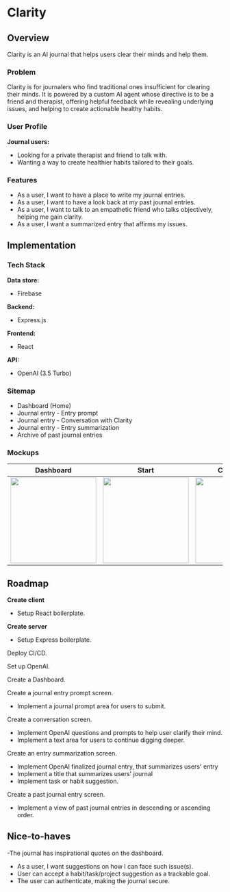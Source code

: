 # Clarity

## Overview

Clarity is an AI journal that helps users clear their minds and help them.

### Problem

Clarity is for journalers who find traditional ones insufficient for clearing their minds. It is powered by a custom AI agent whose directive is to be a friend and therapist, offering helpful feedback while revealing underlying issues, and helping to create actionable healthy habits.

### User Profile

**Journal users:**

- Looking for a private therapist and friend to talk with.
- Wanting a way to create healthier habits tailored to their goals.

### Features

- As a user, I want to have a place to write my journal entries.
- As a user, I want to have a look back at my past journal entries.
- As a user, I want to talk to an empathetic friend who talks objectively, helping me gain clarity.
- As a user, I want a summarized entry that affirms my issues.

## Implementation

### Tech Stack

**Data store:**
- Firebase

**Backend:**
- Express.js

**Frontend:**
- React

**API:**
- OpenAI (3.5 Turbo)

### Sitemap

- Dashboard (Home)
- Journal entry - Entry prompt
- Journal entry - Conversation with Clarity
- Journal entry - Entry summarization
- Archive of past journal entries

### Mockups



| Dashboard| Start|Converstion|Summary| Archive|
| :---: | :---: | :---: | :---: | :---: |
|<img src="https://github.com/strawberrie68/Clarity-AI-Journal/assets/42231000/bc99cb71-a7ee-419f-8458-e8193fe7fdba" width="200"/> |<img src="https://github.com/strawberrie68/Clarity-AI-Journal/assets/42231000/bb501feb-a4ad-42f3-925f-fc34a809629d" width="200"/> |<img src="https://github.com/strawberrie68/Clarity-AI-Journal/assets/42231000/f8fc89a3-cd66-4a8a-883d-118ab185586c" width="200"/> |<img src="https://github.com/strawberrie68/Clarity-AI-Journal/assets/42231000/a79fc2db-8296-4c88-b4eb-19dc84f6764a" width="200"/> |<img src="https://github.com/strawberrie68/Clarity-AI-Journal/assets/42231000/0da06e06-8065-4a72-9d7c-1badf8ec4860" width="200"/> |


## Roadmap

**Create client**
- Setup React boilerplate.

**Create server**
- Setup Express boilerplate.

Deploy CI/CD.

Set up OpenAI.

Create a Dashboard.

Create a journal entry prompt screen.
- Implement a journal prompt area for users to submit.

Create a conversation screen.
- Implement OpenAI questions and prompts to help user clarify their mind.
- Implement a text area for users to continue digging deeper.

Create an entry summarization screen.
- Implement OpenAI finalized journal entry, that summarizes users' entry
- Implement a title that summarizes users' journal
- Implement task or habit suggestion.

Create a past journal entry screen.
- Implement a view of past journal entries in descending or ascending order.

## Nice-to-haves

-The journal has inspirational quotes on the dashboard.
- As a user, I want suggestions on how I can face such issue(s).
- User can accept a habit/task/project suggestion as a trackable goal.
- The user can authenticate, making the journal secure.
